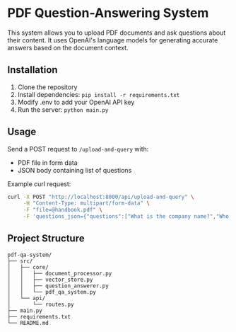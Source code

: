 # PDF Question-Answering System

This system allows you to upload PDF documents and ask questions about their content. It uses OpenAI's language models for generating accurate answers based on the document context.

## Installation

1. Clone the repository
2. Install dependencies: `pip install -r requirements.txt`
3. Modify .env to add your OpenAI API key
4. Run the server: `python main.py`

## Usage

Send a POST request to `/upload-and-query` with:
- PDF file in form data
- JSON body containing list of questions

Example curl request:
```bash
curl -X POST "http://localhost:8000/api/upload-and-query" \
     -H "Content-Type: multipart/form-data" \
     -F "file=@handbook.pdf" \
     -F 'questions_json={"questions":["What is the company name?","Who is the CEO?"]}'

```

## Project Structure

```
pdf-qa-system/
├── src/
│   ├── core/
│   │   ├── document_processor.py
│   │   ├── vector_store.py
│   │   ├── question_answerer.py
│   │   └── pdf_qa_system.py
│   └── api/
│       └── routes.py
├── main.py
├── requirements.txt
└── README.md
```
